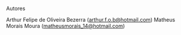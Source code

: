 Autores

Arthur Felipe de Oliveira Bezerra (arthur.f.o.b@hotmail.com)
Matheus Morais Moura (matheusmorais_14@hotmail.com)
